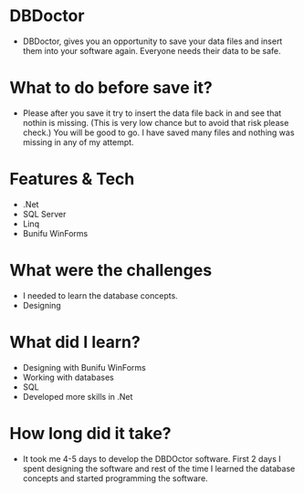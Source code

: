 # DBDoctor
* DBDoctor, gives you an opportunity to save your data files and insert them into your software again. Everyone needs their data to be safe.

# What to do before save it?
* Please after you save it try to insert the data file back in and see that nothin is missing. (This is very low chance but to avoid that risk please check.) You will be good to go. I have saved many files and nothing was missing in any of my attempt.

# Features & Tech
* .Net
* SQL Server
* Linq
* Bunifu WinForms

# What were the challenges
* I needed to learn the database concepts.
* Designing

# What did I learn?
* Designing with Bunifu WinForms
* Working with databases
* SQL
* Developed more skills in .Net

# How long did it take?
* It took me 4-5 days to develop the DBDOctor software. First 2 days I spent designing the software and rest of the time I learned the database concepts and started programming the software.
